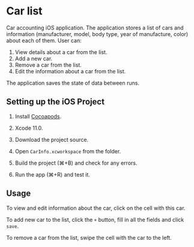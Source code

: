 # Car list
Car accounting iOS application.
The application stores a list of cars and information (manufacturer, model, body type, year of manufacture, color) about each of them.
User can:
1. View details about a car from the list.
2. Add a new car.
3. Remove a car from the list.
4. Edit the information about a car from the list.

The application saves the state of data between runs.


## Setting up the iOS Project

1. Install [Cocoapods](https://cocoapods.org).

2. Xcode 11.0.

3. Download the project source.

4. Open `CarInfo.xcworkspace` from the folder.

5. Build the project (⌘+B) and check for any errors.

6. Run the app (⌘+R) and test it.


## Usage

To view and edit information about the car, click on the cell with this car.

To add new car to the list, click the `+` button, fill in all the fields and click `save`.

To remove a car from the list, swipe the cell with the car to the left.
